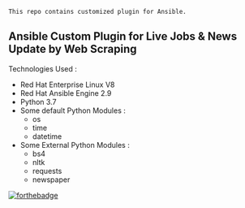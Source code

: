`This repo contains customized plugin for Ansible.`

## Ansible Custom Plugin for Live Jobs & News Update by Web Scraping

Technologies Used : 
- Red Hat Enterprise Linux V8 
- Red Hat Ansible Engine 2.9  
- Python 3.7 
- Some default Python Modules :
    - os 
    - time 
    - datetime 
- Some External Python Modules :
    - bs4 
    - nltk
    - requests
    - newspaper

[![forthebadge](https://forthebadge.com/images/badges/built-with-love.svg)](https://github.com/Krushna-Prasad-Sahoo/MyAnsiblePlugin)

